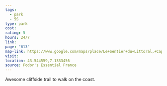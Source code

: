 ```yaml
---
tags:
  - park
  - 5S
type: park
cost: 
rating: 5
hours: 24/7
link: 
page: "613"
map-link: https://www.google.com/maps/place/Le+Sentier+du+Littoral,+Cap+d'Antibes/@43.543049,7.1321224,17.5z/data=!4m6!3m5!1s0x12ce7fa72ac57f5d:0x218a252bb981915b!8m2!3d43.544526!4d7.1333614!16s%2Fg%2F11c0q0tz16?entry=ttu&g_ep=EgoyMDI0MTAwNy4xIKXMDSoASAFQAw%3D%3D
visit: 
location: 43.544559,7.1333456
source: Fodor's Essential France
---
```

Awesome cliffside trail to walk on the coast.
